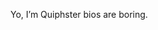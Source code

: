 Yo, I’m Quiphster
bios are boring.

<!---
Quiphster/Quiphster is a ✨ special ✨ repository because its `README.md` (this file) appears on your GitHub profile.
You can click the Preview link to take a look at your changes.
--->
